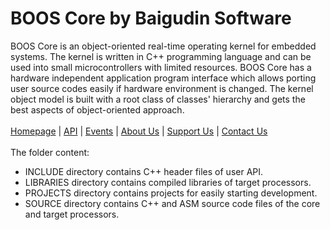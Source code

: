 # BOOS Core by Baigudin Software
BOOS Core is an object-oriented real-time operating kernel for embedded systems. The kernel is written in C++ programming language and can be used into small microcontrollers with limited resources. BOOS Core has a hardware independent application program interface which allows porting user source codes easily if hardware environment is changed. The kernel object model is built with a root class of classes' hierarchy and gets the best aspects of object-oriented approach.
<br/><br/>
[Homepage](http://baigudin.software/boos/) | [API](http://baigudin.software/en/solution/boos/api/) | [Events](http://baigudin.software/events/) | [About Us](http://baigudin.software/about/project/) | [Support Us](http://baigudin.software/support/donate/) | [Contact Us](http://baigudin.software/contact/)
<br/><br/>
The folder content:
 - INCLUDE directory contains C++ header files of user API.
 - LIBRARIES directory contains compiled libraries of target processors.
 - PROJECTS directory contains projects for easily starting development.
 - SOURCE directory contains C++ and ASM source code files of the core and target processors.